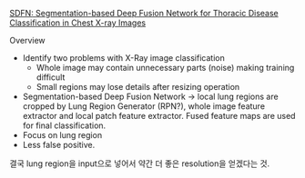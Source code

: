 [SDFN: Segmentation-based Deep Fusion Network for Thoracic Disease Classification in Chest X-ray Images](https://arxiv.org/pdf/1810.12959.pdf)

Overview
- Identify two problems with X-Ray image classification
  - Whole image may contain unnecessary parts (noise) making training difficult
  - Small regions may lose details after resizing operation
- Segmentation-based Deep Fusion Network -> local lung regions are cropped by Lung Region Generator (RPN?), whole image feature extractor and local patch feature extractor. Fused feature maps are used for final classification.
- Focus on lung region
- Less false positive.

결국 lung region을 input으로 넣어서 약간 더 좋은 resolution을 얻겠다는 것.
